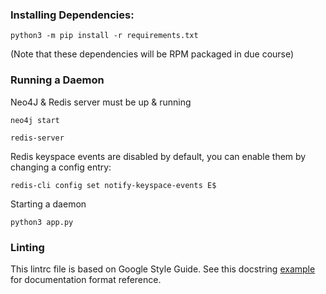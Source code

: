 ### Installing Dependencies:

`python3 -m pip install -r requirements.txt`

(Note that these dependencies will be RPM packaged in due course)

### Running a Daemon

Neo4J & Redis server must be up & running

`neo4j start`

`redis-server`

Redis keyspace events are disabled by default, you can enable them by changing a config entry:

`redis-cli config set notify-keyspace-events E$` 

Starting a daemon

`python3 app.py`

### Linting

This lintrc file is based on Google Style Guide. See this docstring [example](http://sphinxcontrib-napoleon.readthedocs.io/en/latest/example_google.html) for documentation format reference.
